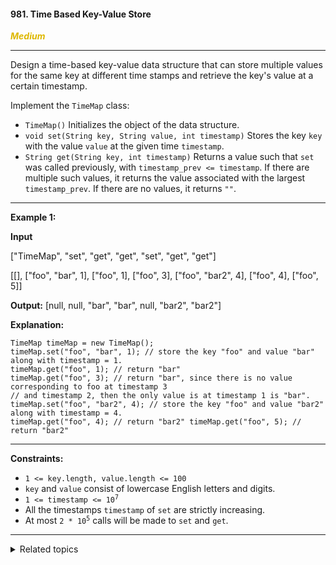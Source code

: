 #### 981. Time Based Key-Value Store

<span style="color:#deb800">***Medium***</span>
___

Design a time-based key-value data structure that can store multiple values for the same key at different time stamps and retrieve the key's value at a certain timestamp.

Implement the `TimeMap` class:

*   `TimeMap()` Initializes the object of the data structure.
*   `void set(String key, String value, int timestamp)` Stores the key `key` with the value `value` at the given time `timestamp`.
*   `String get(String key, int timestamp)` Returns a value such that `set` was called previously, with `timestamp_prev <= timestamp`. If there are multiple such values, it returns the value associated with the largest `timestamp_prev`. If there are no values, it returns `""`.
___

**Example 1:**

**Input**

["TimeMap", "set", "get", "get", "set", "get", "get"]

[[], ["foo", "bar", 1], ["foo", 1], ["foo", 3], ["foo", "bar2", 4], ["foo", 4], ["foo", 5]]

**Output:** [null, null, "bar", "bar", null, "bar2", "bar2"]

**Explanation:**

    TimeMap timeMap = new TimeMap();
    timeMap.set("foo", "bar", 1); // store the key "foo" and value "bar" along with timestamp = 1.
    timeMap.get("foo", 1); // return "bar"
    timeMap.get("foo", 3); // return "bar", since there is no value corresponding to foo at timestamp 3
    // and timestamp 2, then the only value is at timestamp 1 is "bar".
    timeMap.set("foo", "bar2", 4); // store the key "foo" and value "bar2" along with timestamp = 4.
    timeMap.get("foo", 4); // return "bar2" timeMap.get("foo", 5); // return "bar2" 
___

**Constraints:**

*   `1 <= key.length, value.length <= 100`
*   `key` and `value` consist of lowercase English letters and digits.
*   <code>1 <= timestamp <= 10<sup>7</sup></code>
*   All the timestamps `timestamp` of `set` are strictly increasing.
*   At most <code>2 * 10<sup>5</sup></code> calls will be made to `set` and `get`.
___

<details><summary>Related topics</summary>

[#Hash Table](https://leetcode.com/tag/hash-table/)
[#String](https://leetcode.com/tag/string/)
[#Binary Search](https://leetcode.com/tag/binary-search/)
[#Design](https://leetcode.com/tag/design/)

</details>